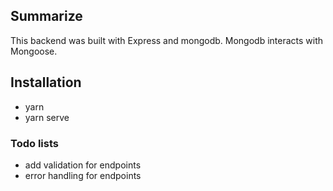 ## Summarize
This backend was built with Express and mongodb. Mongodb interacts with Mongoose.

## Installation
- yarn
- yarn serve
### Todo lists
- add validation for endpoints
- error handling for endpoints
